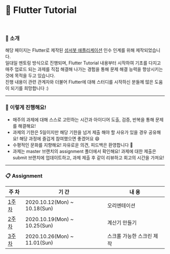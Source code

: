
<br>

# :blue_book: Flutter Tutorial

<br>

### :house_with_garden: 소개
해당 페이지는 Flutter로 제작된 [성서봇 애플리케이션](https://play.google.com/store/apps/details?id=com.blogspot.ramming125.kbubot&hl=ko) 인수 인계를 위해 제작되었습니다.<br>
일대일 멘토링 방식으로 진행되며, Flutter Tutorial 내용부터 시작하여 기초를 다지고 매주 업로드 되는 과제를 직접 해결해 나가는 경험을 통해 문제 해결 능력을 향상시키는 것에 목적을 두고 있습니다.<br>
진행 내용이 관련 관계자와 더불어 Flutter에 대해 스터디를 시작하신 분들께 많은 도움이 되기를 희망합니다 :) 

<hr>


### :pushpin: 이렇게 진행해요!
- 매주의 과제에 대해 스스로 고민하는 시간과 아이디어 도출, 검증, 반복을 통해 문제를 해결해요!
- 과제의 기한은 5일이지만 해당 기한을 넘겨 제출 해야 할 사유가 있을 경우 공유해요! 해당 과정에 즐겁게 참여했으면 좋겠어요 :smile:
- 수평적인 문화를 지향해요! 자유로운 의견, 피드백은 환영합니다 :musical_note:
- 과제는 master 브랜치의 assignment 폴더에서 확인해요! 과제에 대한 제출은 submit 브랜치에 업데이트하고, 과제 제출 후 같이 리뷰하고 회고의 시간을 가져요!

<hr>


### :clipboard: Assignment 
|주 차|기 간|내 용|
|------|---|---|
|[1주차](https://github.com/mincheol-shin/flutter_tutorial/blob/master/assignment/1%EC%A3%BC%EC%B0%A8%20%EA%B3%BC%EC%A0%95.md)|2020.10.12(Mon) ~ 10.18(Sun)|오리엔테이션|
|[2주차](https://github.com/mincheol-shin/flutter_tutorial/blob/master/assignment/2%EC%A3%BC%EC%B0%A8%20%EA%B3%BC%EC%A0%95.md)|2020.10.19(Mon) ~ 10.25(Sun)|계산기 만들기|
|[3주차](https://github.com/mincheol-shin/flutter_tutorial/blob/master/assignment/3%EC%A3%BC%EC%B0%A8%20%EA%B3%BC%EC%A0%95.md)|2020.10.26(Mon) ~ 11.01(Sun)|스크롤 가능한 스크린 제작|

